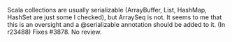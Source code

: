 Scala collections are usually serializable (ArrayBuffer, List, HashMap, HashSet are just some I checked), but ArraySeq is not. It seems to me that this is an oversight and a @serializable annotation should be added to it.
(In r23488) Fixes #3878. No review.
